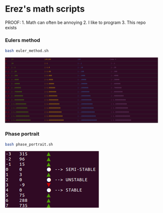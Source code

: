 # Erez's math scripts

PROOF:
	1. Math can often be annoying
	2. I like to program
	3. This repo exists

### Eulers method  
```bash
bash euler_method.sh
```
![Eulers Method](data/EulerMethod.png)


### Phase portrait  
```bash
bash phase_portrait.sh
```
![Phase Portrait](data/PhasePortrait.png)

